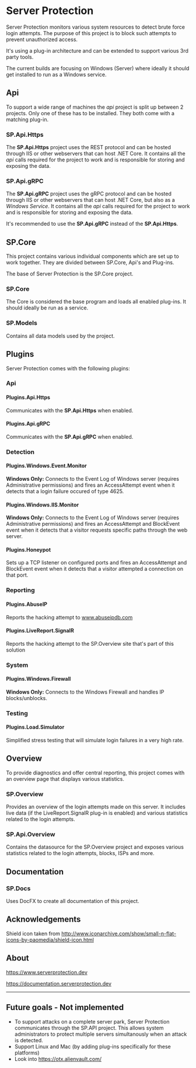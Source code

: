 # **Server Protection**
Server Protection monitors various system resources to detect brute force login attempts. The purpose of this project is to block such attempts to prevent unauthorized access.

It's using a plug-in architecture and can be extended to support various 3rd party tools.

The current builds are focusing on Windows (Server) where ideally it should get installed to run as a Windows service.

## **Api**
To support a wide range of machines the *api* project is split up between 2 projects. Only one of these has to be installed.
They both come with a matching plug-in.

### **SP.Api.Https**
The **SP.Api.Https** project uses the REST protocol and can be hosted through IIS or other webservers that can host .NET Core.
It contains all the *api* calls required for the project to work and is responsible for storing and exposing the data.

### **SP.Api.gRPC**
The **SP.Api.gRPC** project uses the gRPC protocol and can be hosted through IIS or other webservers that can host .NET Core, but also as a *Windows Service*.
It contains all the *api* calls required for the project to work and is responsible for storing and exposing the data.

It's recommended to use the **SP.Api.gRPC** instead of the **SP.Api.Https**.

## **SP.Core**
This project contains various individual components which are set up to work together. They are divided between SP.Core, Api's and Plug-ins.

The base of Server Protection is the SP.Core project.

### **SP.Core**
The Core is considered the base program and loads all enabled plug-ins. It should ideally be run as a service. 

### **SP.Models**
Contains all data models used by the project.

## **Plugins**
Server Protection comes with the following plugins:

### **Api**

#### **Plugins.Api.Https**
Communicates with the **SP.Api.Https** when enabled.

#### **Plugins.Api.gRPC**
Communicates with the **SP.Api.gRPC** when enabled.

### **Detection**

#### **Plugins.Windows.Event.Monitor**
**Windows Only:** Connects to the Event Log of Windows server (requires Administrative permissions) and fires an AccessAttempt event when it detects
that a login failure occured of type 4625.

#### **Plugins.Windows.IIS.Monitor**
**Windows Only:** Connects to the Event Log of Windows server (requires Administrative permissions) and fires an AccessAttempt and BlockEvent event when it detects
that a visitor requests specific paths through the web server.

#### **Plugins.Honeypot**
Sets up a TCP listener on configured ports and fires an AccessAttempt and BlockEvent event when it detects that a visitor attempted a connection on that port.

### **Reporting**
#### **Plugins.AbuseIP**
Reports the hacking attempt to www.abuseipdb.com

#### **Plugins.LiveReport.SignalR**
Reports the hacking attempt to the SP.Overview site that's part of this solution

### **System**
#### **Plugins.Windows.Firewall**
**Windows Only:** Connects to the Windows Firewall and handles IP blocks/unblocks.

### **Testing**
#### **Plugins.Load.Simulator**
Simplified stress testing that will simulate login failures in a very high rate.

## **Overview**
To provide diagnostics and offer central reporting, this project comes with an overview page that displays various statistics.

### **SP.Overview**
Provides an overview of the login attempts made on this server. It includes live data (if the LiveReport.SignalR plug-in is enabled) and various statistics related to the login attempts.

### **SP.Api.Overview**
Contains the datasource for the SP.Overview project and exposes various statistics related to the login attempts, blocks, ISPs and more.

## **Documentation**

### **SP.Docs**
Uses DocFX to create all documentation of this project.

## Acknowledgements
Shield icon taken from http://www.iconarchive.com/show/small-n-flat-icons-by-paomedia/shield-icon.html

## About
https://www.serverprotection.dev

https://documentation.serverprotection.dev

---

## Future goals - Not implemented
* To support attacks on a complete server park, Server Protection communicates through the SP.API project. This allows system administrators to protect multiple servers simultanously 
when an attack is detected.
* Support Linux and Mac (by adding plug-ins specifically for these platforms)
 * Look into https://otx.alienvault.com/